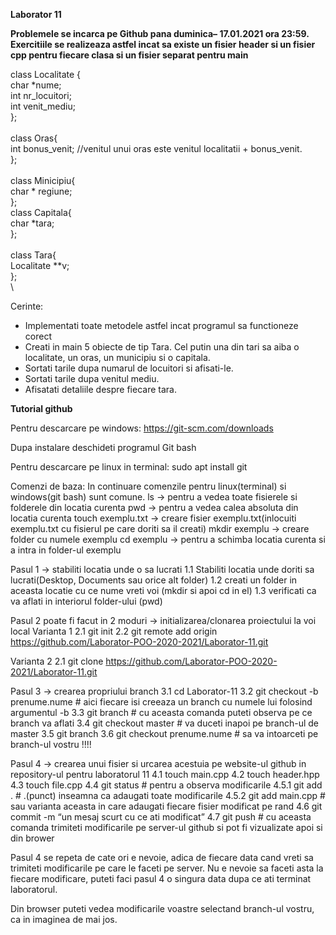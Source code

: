 **Laborator 11**

**Problemele se incarca pe Github pana duminica– 17.01.2021 ora 23:59.
Exercitiile se realizeaza astfel incat sa existe un fisier header si un fisier cpp pentru fiecare clasa si un fisier separat pentru main**


class Localitate {\
    char *nume;\
    int nr_locuitori;\
int venit_mediu;\
};\
\
class Oras{\
    int bonus_venit; //venitul unui oras este venitul localitatii + bonus_venit.\
};\
\
class Minicipiu{\
    char * regiune;\
};\
class Capitala{\
    char *tara;\
};\
\
class Tara{\
    Localitate **v;\
};\
\

Cerinte:
- Implementati toate metodele astfel incat programul sa functioneze corect
- Creati in main 5 obiecte de tip Tara. Cel putin una din tari sa aiba o localitate, un oras, un municipiu si o capitala.
- Sortati tarile dupa numarul de locuitori si afisati-le.
- Sortati tarile dupa venitul mediu.
- Afisatati detaliile despre fiecare tara.


    

**Tutorial github**

Pentru descarcare pe windows:
https://git-scm.com/downloads

Dupa instalare deschideti programul Git bash

Pentru descarcare pe linux in terminal:
sudo apt install git

Comenzi de baza:
In continuare comenzile pentru linux(terminal) si windows(git bash) sunt comune.
ls -> pentru a vedea toate fisierele si folderele din locatia curenta
pwd -> pentru a vedea calea absoluta din locatia curenta
touch exemplu.txt -> creare fisier exemplu.txt(inlocuiti exemplu.txt cu fisierul pe care doriti sa il creati)
mkdir exemplu -> creare folder cu numele exemplu
cd exemplu -> pentru a schimba locatia curenta si a intra in folder-ul exemplu

Pasul 1 -> stabiliti locatia unde o sa lucrati
1.1 Stabiliti locatia unde doriti sa lucrati(Desktop, Documents sau orice alt folder)
1.2 creati un folder in aceasta locatie cu ce nume vreti voi (mkdir si apoi cd in el)
1.3 verificati ca va aflati in interiorul folder-ului (pwd)

Pasul 2 poate fi facut in 2 moduri -> initializarea/clonarea proiectului la voi local
Varianta 1
2.1 git init
2.2 git remote add origin https://github.com/Laborator-POO-2020-2021/Laborator-11.git

Varianta 2
2.1 git clone https://github.com/Laborator-POO-2020-2021/Laborator-11.git

Pasul 3 -> crearea propriului branch
3.1 cd Laborator-11
3.2 git checkout -b prenume.nume # aici fiecare isi creeaza un branch cu numele lui folosind argumentul -b
3.3 git branch # cu aceasta comanda puteti observa pe ce branch va aflati
3.4 git checkout master # va duceti inapoi pe branch-ul de master
3.5 git branch
3.6 git checkout prenume.nume # sa va intoarceti pe branch-ul vostru !!!!

Pasul 4 -> crearea unui fisier si urcarea acestuia pe website-ul github in repository-ul pentru laboratorul 11
4.1 touch main.cpp
4.2 touch header.hpp
4.3 touch file.cpp
4.4 git status # pentru a observa modificarile
4.5.1 git add . # .(punct) inseamna ca adaugati toate modificarile
4.5.2 git add main.cpp # sau varianta aceasta in care adaugati fiecare fisier modificat pe rand
4.6 git commit -m “un mesaj scurt cu ce ati modificat”
4.7 git push # cu aceasta comanda trimiteti modificarile pe server-ul github si pot fi vizualizate apoi si din brower

Pasul 4 se repeta de cate ori e nevoie, adica de fiecare data cand vreti sa trimiteti modificarile pe care le faceti pe server.
Nu e nevoie sa faceti asta la fiecare modificare, puteti faci pasul 4 o singura data dupa ce ati terminat laboratorul.

Din browser puteti vedea modificarile voastre selectand branch-ul vostru, ca in imaginea de mai jos.


